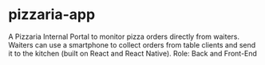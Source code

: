 # pizzaria-app
 A Pizzaria Internal Portal to monitor pizza orders directly from waiters. Waiters can use a smartphone to collect orders from table clients and send it to the kitchen (built on React and React Native). Role: Back and Front-End

